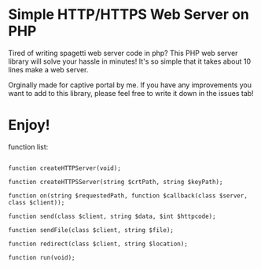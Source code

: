# Simple HTTP/HTTPS Web Server on PHP

Tired of writing spagetti web server code in php? This PHP web server library will solve your hassle in minutes! It's so simple that it takes about 10 lines make a web server. 

Orginally made for captive portal by me. If you have any improvements you want to add to this library, please feel free to write it down in the issues tab!

# Enjoy!

function list:
  ```class WebServer(string $address, int $port);
  
  function createHTTPServer(void);
  
  function createHTTPSServer(string $crtPath, string $keyPath);
  
  function on(string $requestedPath, function $callback(class $server, class $client));
  
  function send(class $client, string $data, $int $httpcode);
  
  function sendFile(class $client, string $file);
  
  function redirect(class $client, string $location);
  
  function run(void);
